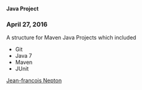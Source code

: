 #### Java Project

### April 27, 2016

A structure for Maven Java Projects which included

* Git
* Java 7
* Maven
* JUnit

[Jean-francois Nepton](http://sqasolution.com)

